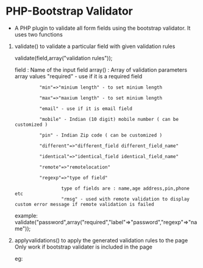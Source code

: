 # PHP-Bootstrap Validator 

* A PHP plugin to validate all form fields using the bootstrap validator.
It uses two functions

1. validate() to validate a particular field with given validation rules

    validate(field,array("validation rules"));

    field   : Name of the input field
    array() : Array of validation parameters 
        array values
                "required" - use if it is a required field
                
                "min"=>"minium length" - to set minium length
                
                "max"=>"maxium length" - to set minium length
                
                "email" - use if it is email field
                
                "mobile" - Indian (10 digit) mobile number ( can be customized )
                
                "pin" - Indian Zip code ( can be customized )
                
                "different"=>"different_field different_field_name"
                
                "identical"=>"identical_field identical_field_name"
                
                "remote"=>"remotelocation"
                
                "regexp"=>"type of field"
                
                        type of fields are : name,age address,pin,phone etc
                        "rmsg" - used with remote validation to display custom error message if remote validation is failed 

    example: validate("password",array("required","label"=>"password","regexp"=>"name"));

2. applyvalidations() to apply the generated validation rules to the page 
    Only work if bootstrap validater is included in the page
    
    eg:
        <script>
            <?php $obj->applyvalidations("form_id");?>
        </script>
